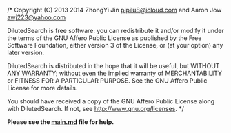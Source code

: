 /*
Copyright (C) 2013 2014 ZhongYi Jin <pipilu8@icloud.com> and Aaron Jow <awj223@yahoo.com>

DilutedSearch is free software: you can redistribute it and/or modify it
under the terms of the GNU Affero Public License as published by the Free
Software Foundation, either version 3 of the License, or (at your option)
any later version.

DilutedSearch is distributed in the hope that it will be useful, but WITHOUT
ANY WARRANTY; without even the implied warranty of MERCHANTABILITY or FITNESS
FOR A PARTICULAR PURPOSE.  See the GNU Affero Public License for more details.

You should have received a copy of the GNU Affero Public License along with
DilutedSearch.  If not, see <http://www.gnu.org/licenses>.
*/

**Please see the [main.md](doc/main.md) file for help.**
